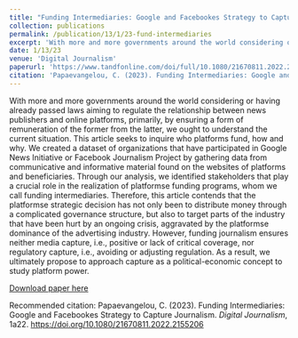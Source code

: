 ```yaml
---
title: "Funding Intermediaries: Google and Facebookеs Strategy to Capture Journalism"
collection: publications
permalink: /publication/13/1/23-fund-intermediaries
excerpt: 'With more and more governments around the world considering or having already passed laws aiming to regulate the relationship between news publishers and online platforms, primarily, by ensuring a form of remuneration of the former from the latter, we ought to understand the current situation. This article seeks to inquire who platforms fund, how and why. We created a dataset of organizations that have participated in Google News Initiative or Facebook Journalism Project by gathering data from communicative and informative material found on the websites of platforms and beneficiaries. Through our analysis, we identified stakeholders that play a crucial role in the realization of platformsе funding programs, whom we call funding intermediaries. Therefore, this article contends that the platformsе strategic decision has not only been to distribute money through a complicated governance structure, but also to target parts of the industry that have been hurt by an ongoing crisis, aggravated by the platformsе dominance of the advertising industry. However, funding journalism ensures neither media capture, i.e., positive or lack of critical coverage, nor regulatory capture, i.e., avoiding or adjusting regulation. As a result, we ultimately propose to approach capture as a political-economic concept to study platform power.'
date: 1/13/23
venue: 'Digital Journalism'
paperurl: 'https://www.tandfonline.com/doi/full/10.1080/21670811.2022.2155206'
citation: 'Papaevangelou, C. (2023). Funding Intermediaries: Google and Facebookеs Strategy to Capture Journalism. <i>Digital Journalism</i>, 1а22. https://doi.org/10.1080/21670811.2022.2155206'
---
```

With more and more governments around the world considering or having already passed laws aiming to regulate the relationship between news publishers and online platforms, primarily, by ensuring a form of remuneration of the former from the latter, we ought to understand the current situation. This article seeks to inquire who platforms fund, how and why. We created a dataset of organizations that have participated in Google News Initiative or Facebook Journalism Project by gathering data from communicative and informative material found on the websites of platforms and beneficiaries. Through our analysis, we identified stakeholders that play a crucial role in the realization of platformsе funding programs, whom we call funding intermediaries. Therefore, this article contends that the platformsе strategic decision has not only been to distribute money through a complicated governance structure, but also to target parts of the industry that have been hurt by an ongoing crisis, aggravated by the platformsе dominance of the advertising industry. However, funding journalism ensures neither media capture, i.e., positive or lack of critical coverage, nor regulatory capture, i.e., avoiding or adjusting regulation. As a result, we ultimately propose to approach capture as a political-economic concept to study platform power.

[Download paper here](https://www.tandfonline.com/doi/full/10.1080/21670811.2022.2155206)

Recommended citation: Papaevangelou, C. (2023). Funding Intermediaries: Google and Facebookеs Strategy to Capture Journalism. <i>Digital Journalism</i>, 1а22. https://doi.org/10.1080/21670811.2022.2155206
